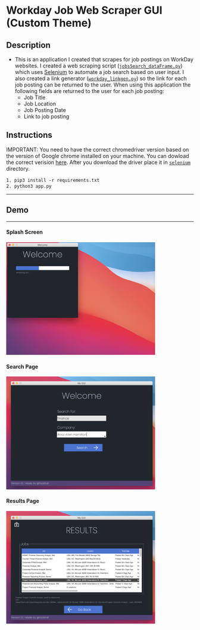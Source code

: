# Workday Job Web Scraper GUI (Custom Theme)

## Description
 - This is an application I created that scrapes for job postings on WorkDay websites. I created a web scraping script ([`jobsSearch_dataFrame.py`](https://github.com/nickb210/Workday-Job-Web-Scraper-GUI-Custom-Theme-/blob/master/jobsSearch_dataFrame.py)) which uses [Selenium](https://selenium-python.readthedocs.io/) to automate a job search based on user input. I also created a link generator ([`workday_linkgen.py`](https://github.com/nickb210/Workday-Job-Web-Scraper-GUI-Custom-Theme-/blob/master/workday_linkgen.py)) so the link for each job posting can be returned to the user. When using this application the following fields are returned to the user for each job posting:
    - Job Title
    - Job Location
    - Job Posting Date
    - Link to job posting

## Instructions
IMPORTANT: You need to have the correct chromedriver version based on the version of Google chrome installed on your machine. You can dowload the correct verision [here](https://chromedriver.chromium.org/downloads). After you download the driver place it in [`selenium`](https://github.com/nickb210/Workday-Job-Web-Scraper-GUI-Custom-Theme-/tree/master/selenium) directory. 
```
1. pip3 install -r requirements.txt
2. python3 app.py
```


---
## Demo
---
#### Splash Screen
<img src="./pictures/splash.png" alt="drawing" width="400"/>

#### Search Page
<img src="./pictures/search.png" alt="drawing" width="400"/>

#### Results Page
<img src="./pictures/results.png" alt="drawing" width="400"/>